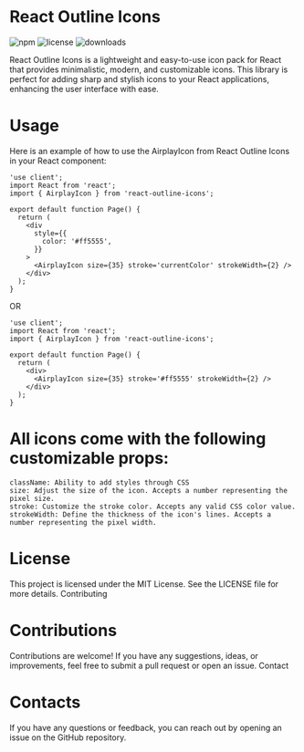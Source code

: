 # React Outline Icons

![npm](https://img.shields.io/npm/v/react-outline-icons?style=flat-square)
![license](https://img.shields.io/npm/l/react-outline-icons?style=flat-square)
![downloads](https://img.shields.io/npm/dt/react-outline-icons?style=flat-square)

React Outline Icons is a lightweight and easy-to-use icon pack for React that provides minimalistic, modern, and customizable icons. This library is perfect for adding sharp and stylish icons to your React applications, enhancing the user interface with ease.

# Usage

Here is an example of how to use the AirplayIcon from React Outline Icons in your React component:

```tsx
'use client';
import React from 'react';
import { AirplayIcon } from 'react-outline-icons';

export default function Page() {
  return (
    <div
      style={{
        color: '#ff5555',
      }}
    >
      <AirplayIcon size={35} stroke='currentColor' strokeWidth={2} />
    </div>
  );
}
```

OR

```tsx
'use client';
import React from 'react';
import { AirplayIcon } from 'react-outline-icons';

export default function Page() {
  return (
    <div>
      <AirplayIcon size={35} stroke='#ff5555' strokeWidth={2} />
    </div>
  );
}
```

# All icons come with the following customizable props:

    className: Ability to add styles through CSS
    size: Adjust the size of the icon. Accepts a number representing the pixel size.
    stroke: Customize the stroke color. Accepts any valid CSS color value.
    strokeWidth: Define the thickness of the icon's lines. Accepts a number representing the pixel width.

# License

This project is licensed under the MIT License. See the LICENSE file for more details.
Contributing

# Contributions

Contributions are welcome! If you have any suggestions, ideas, or improvements, feel free to submit a pull request or open an issue.
Contact

# Contacts

If you have any questions or feedback, you can reach out by opening an issue on the GitHub repository.
